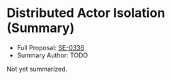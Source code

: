 # Distributed Actor Isolation (Summary)

* Full Proposal: [SE-0336](https://github.com/apple/swift-evolution/blob/main/proposals/0336-distributed-actor-isolation.md)
* Summary Author: TODO

Not yet summarized.
